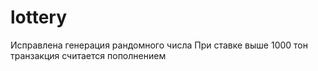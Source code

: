 # lottery
Исправлена генерация рандомного числа
При ставке выше 1000 тон транзакция считается пополнением
